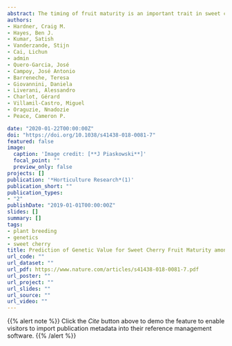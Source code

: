 ```yaml
---
abstract: The timing of fruit maturity is an important trait in sweet cherry production and breeding. Phenotypic variation for phenology of fruit maturity in sweet cherry appears to be under strong genetic control, but that control might be complicated by phenotypic instability across environments. Although such genotype-by-environment interaction (G × E) is a common phenomenon in crop plants, knowledge about it is lacking for fruit maturity timing and other sweet cherry traits. In this study, 1673 genome-wide SNP markers were used to estimate genomic relationships among 597 weakly pedigree-connected individuals evaluated over two seasons at three locations in Europe and one location in the USA, thus sampling eight ‘environments’. The combined dataset enabled a single meta-analysis to investigate the environmental stability of genomic predictions. Linkage disequilibrium among marker loci declined rapidly with physical distance, and ordination of the relationship matrix suggested no strong structure among germplasm. The most parsimonious G × E model allowed heterogeneous genetic variance and pairwise covariances among environments. Narrow-sense genomic heritability was very high (0.60–0.83), as was accuracy of predicted breeding values ({\textgreater}0.62). Average correlation of additive effects among environments was high (0.96) and breeding values were highly correlated across locations. Results indicated that genomic models can be used in cherry to accurately predict date of fruit maturity for untested individuals in new environments. Limited G × E for this trait indicated that phenotypes of individuals will be stable across similar environments. Equivalent analyses for other sweet cherry traits, for which multiple years of data are commonly available among breeders and cultivar testers, would be informative for predicting performance of elite selections and cultivars in new environments.
authors:
- Hardner, Craig M.
- Hayes, Ben J.
- Kumar, Satish 
- Vanderzande, Stijn
- Cai, Lichun 
- admin
- Quero-Garcia, José 
- Campoy, José Antonio 
- Barreneche, Teresa 
- Giovannini, Daniela 
- Liverani, Alessandro
- Charlot, Gérard
- Villamil-Castro, Miguel
- Oraguzie, Nnadozie
- Peace, Cameron P.

date: "2020-01-22T00:00:00Z"
doi: "https://doi.org/10.1038/s41438-018-0081-7"
featured: false
image:
  caption: 'Image credit: [**J Piaskowski**]'
  focal_point: ""
  preview_only: false
projects: []
publication: '*Horticulture Research*(1)'
publication_short: ""
publication_types:
- "2"
publishDate: "2019-01-01T00:00:00Z"
slides: []
summary: []
tags:
- plant breeding
- genetics
- sweet cherry
title: Prediction of Genetic Value for Sweet Cherry Fruit Maturity among Environments Using a 6K SNP Array.
url_code: ""
url_dataset: ""
url_pdf: https://www.nature.com/articles/s41438-018-0081-7.pdf
url_poster: ""
url_project: ""
url_slides: ""
url_source: ""
url_video: ""
---
```


{{% alert note %}}
Click the *Cite* button above to demo the feature to enable visitors to import publication metadata into their reference management software.
{{% /alert %}}


